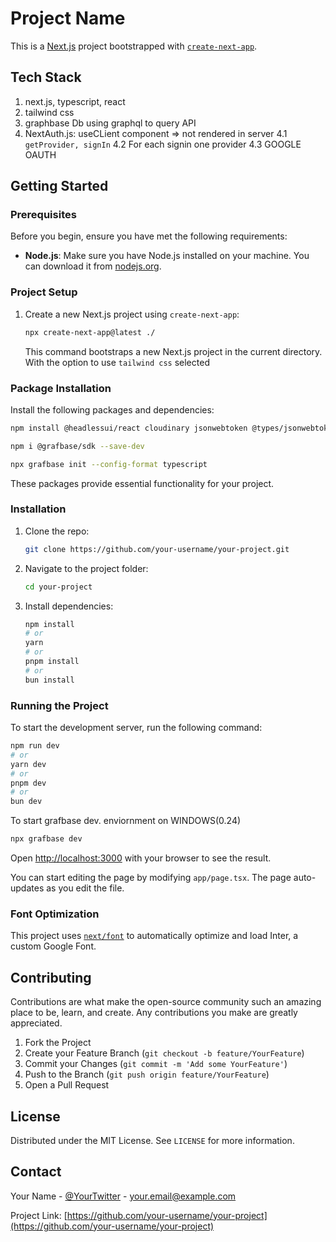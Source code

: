 # Project Name

This is a [Next.js](https://nextjs.org/) project bootstrapped with [`create-next-app`](https://github.com/vercel/next.js/tree/canary/packages/create-next-app).

## Tech Stack

1. next.js, typescript, react
2. tailwind css
3. graphbase Db using graphql to query API
4. NextAuth.js: useCLient component => not rendered in server
   4.1 `getProvider, signIn`
   4.2 For each signin one provider
   4.3 GOOGLE OAUTH

## Getting Started

### Prerequisites

Before you begin, ensure you have met the following requirements:

- **Node.js**: Make sure you have Node.js installed on your machine. You can download it from [nodejs.org](https://nodejs.org/).

### Project Setup

1. Create a new Next.js project using `create-next-app`:

   ```bash
   npx create-next-app@latest ./
   ```

   This command bootstraps a new Next.js project in the current directory. With the option to use `tailwind css` selected

### Package Installation

Install the following packages and dependencies:

```bash
npm install @headlessui/react cloudinary jsonwebtoken @types/jsonwebtoken graphql-request next-auth
```

```bash
npm i @grafbase/sdk --save-dev
```

```bash
npx grafbase init --config-format typescript
```

These packages provide essential functionality for your project.

### Installation

1. Clone the repo:

   ```bash
   git clone https://github.com/your-username/your-project.git
   ```

2. Navigate to the project folder:

   ```bash
   cd your-project
   ```

3. Install dependencies:

   ```bash
   npm install
   # or
   yarn
   # or
   pnpm install
   # or
   bun install
   ```

### Running the Project

To start the development server, run the following command:

```bash
npm run dev
# or
yarn dev
# or
pnpm dev
# or
bun dev
```

To start grafbase dev. enviornment on WINDOWS(0.24)

```bash
npx grafbase dev
```

Open [http://localhost:3000](http://localhost:3000) with your browser to see the result.

You can start editing the page by modifying `app/page.tsx`. The page auto-updates as you edit the file.

### Font Optimization

This project uses [`next/font`](https://nextjs.org/docs/basic-features/font-optimization) to automatically optimize and load Inter, a custom Google Font.

## Contributing

Contributions are what make the open-source community such an amazing place to be, learn, and create. Any contributions you make are greatly appreciated.

1. Fork the Project
2. Create your Feature Branch (`git checkout -b feature/YourFeature`)
3. Commit your Changes (`git commit -m 'Add some YourFeature'`)
4. Push to the Branch (`git push origin feature/YourFeature`)
5. Open a Pull Request

## License

Distributed under the MIT License. See `LICENSE` for more information.

## Contact

Your Name - [@YourTwitter](https://twitter.com/YourTwitter) - your.email@example.com

Project Link: [https://github.com/your-username/your-project](https://github.com/your-username/your-project)
